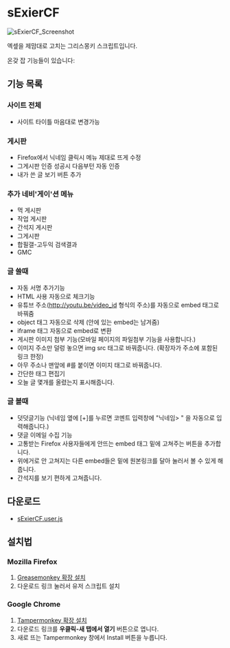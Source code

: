 # sExierCF
![sExierCF_Screenshot](https://cloud.githubusercontent.com/assets/1367707/6898505/9425aaf8-d735-11e4-9f10-f932af64f33d.png)

엑셒을 제맘대로 고치는 그리스몽키 스크립트입니다.

온갖 잡 기능들이 있습니다:

## 기능 목록

### 사이트 전체
* 사이트 타이틀 마음대로 변경가능

### 게시판
* Firefox에서 닉네임 클릭시 메뉴 제대로 뜨게 수정
* 그게시판 인증 성공시 다음부턴 자동 인증
* 내가 쓴 글 보기 버튼 추가

### 추가 네비'게이'션 메뉴
* 먹 게시판
* 작업 게시판 
* 간석지 게시판
* 그게시판
* 합필갤-고두익 검색결과
* GMC

### 글 쓸때
* 자동 서명 추가기능
* HTML 사용 자동으로 체크기능
* 유튜브 주소(http://youtu.be/video_id 형식의 주소)를 자동으로 embed 태그로 바꿔줌
* object 태그 자동으로 삭제 (안에 있는 embed는 남겨줌)
* iframe 태그 자동으로 embed로 변환
* 게시판 이미지 첨부 기능(모바일 페이지의 파일첨부 기능을 사용합니다.)
* 이미지 주소만 덜렁 놓으면 img src 태그로 바꿔줍니다. (확장자가 주소에 포함된 링크 한정)
* 아무 주소나 맨앞에 #를 붙이면 이미지 태그로 바꿔줍니다.
* 간단한 태그 편집기 
* 오늘 글 몇개를 올렸는지 표시해줍니다.

### 글 볼때
* 덧덧글기능 (닉네임 옆에 [+]를 누르면 코멘트 입력창에 "닉네임> " 을 자동으로 입력해줍니다.)
* 댓글 이메일 수집 기능
* 고통받는 Firefox 사용자들에게 안뜨는 embed 태그 밑에 고쳐주는 버튼을 추가합니다.
* 위에거로 안 고쳐지는 다른 embed들은 밑에 원본링크를 달아 눌러서 볼 수 있게 해줍니다.
* 간석지를 보기 편하게 고쳐줍니다.

## 다운로드
* [sExierCF.user.js](/sExierCF.user.js?raw=true)

## 설치법

### Mozilla Firefox
1. [Greasemonkey 확장 설치](https://addons.mozilla.org/ko/firefox/addon/greasemonkey/)
2. 다운로드 링크 눌러서 유저 스크립트 설치

### Google Chrome
1. [Tampermonkey 확장 설치](https://chrome.google.com/webstore/detail/dhdgffkkebhmkfjojejmpbldmpobfkfo/)
2. 다운로드 링크를 **우클릭-새 탭에서 열기** 버튼으로 엽니다.
3. 새로 뜨는 Tampermonkey 창에서 Install 버튼을 누릅니다.